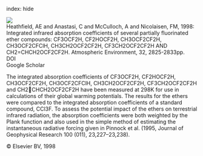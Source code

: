 index: hide

<div class="Citation">
    <div class="Citation-thumb CitationThumb-linked"  data-href="https://doi.org/10.1016/s1352-2310(97)00462-7">
      <img src="https://static.claimspace.cloud/climate-study-static/refs/thumbs/8/Heathfield_et_al_1998-thumb.png" />
    </div>

  <div class="Citation-body">
    <div class="Citation-text">Heathfield, AE and Anastasi, C and McCulloch, A and Nicolaisen, FM, 1998: Integrated infrared absorption coefficients of several partially fluorinated ether compounds: CF3OCF2H, CF2HOCF2H, CH3OCF2CF2H, CH3OCF2CFClH, CH3CH2OCF2CF2H, CF3CH2OCF2CF2H AND CH2=CHCH2OCF2CF2H. <span class="Article-journal">Atmospheric Environment, </span><span class="Article-volume">32, </span>2825-2833pp.</div>
    <div class="Citation-links">
      <div class="CitationLink" data-href="https://doi.org/10.1016/s1352-2310(97)00462-7">
        <div class="CitationLink-icon CitationLink-Doi"></div>
        <div class="CitationLink-text">DOI</div>
      </div>
      <div class="CitationLink" data-href="https://scholar.google.com/scholar?q=10.1016/s1352-2310(97)00462-7">
        <div class="CitationLink-icon CitationLink-Scholar"></div>
        <div class="CitationLink-text">Google Scholar</div>
      </div>
    </div>
  </div>
</div>

The integrated absorption coefficients of CF3OCF2H, CF2HOCF2H, CH3OCF2CF2H, CH3OCF2CFClH, CH3CH2OCF2CF2H, CF3CH2OCF2CF2H and CH2CHCH2OCF2CF2H have been measured at 298K for use in calculations of their global warming potentials. The results for the ethers were compared to the integrated absorption coefficients of a standard compound, CCl3F. To assess the potential impact of the ethers on terrestrial infrared radiation, the absorption coefficients were both weighted by the Plank function and also used in the simple method of estimating the instantaneous radiative forcing given in Pinnock et al. (1995, Journal of Geophysical Research                       100 (011), 23,227–23,238).

<div class="Citation-copy">
&copy; Elsevier BV, 1998
</div>